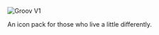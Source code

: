 ![Groov V1](https://github.com/itsakuro/groov/blob/main/v1/img/V1%20Logo.jpg?raw=true)

An icon pack for those who live a little differently.
